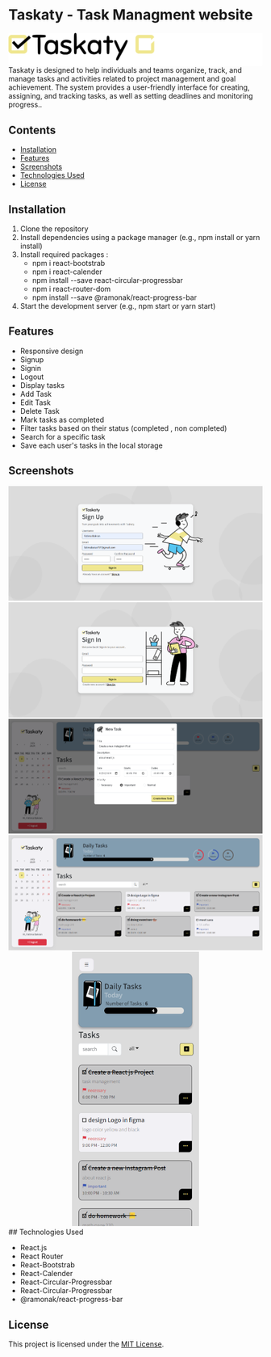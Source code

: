 # Taskaty - Task Managment website

<div align="center" style="display:flex">
  <img src="./src/assets/image/Logo.svg" width="50%" alt="Alt Text"  />
    <img src="./src/assets/image/logo2.svg" width="50%" alt="Alt Text"  />
</div>
Taskaty is designed to help individuals and teams organize, track, and manage tasks and activities related to project management and goal achievement. The system provides a user-friendly interface for creating, assigning, and tracking tasks, as well as setting deadlines and monitoring progress..

## Contents

- [Installation](#installation)
- [Features](#features)
- [Screenshots](#screenshots)
- [Technologies Used](#technologies-used)
- [License](#license)

## Installation

1. Clone the repository
2. Install dependencies using a package manager (e.g., npm install or yarn install)
3. Install required packages :
   - npm i react-bootstrab
   - npm i react-calender
   - npm install --save react-circular-progressbar
   - npm i react-router-dom
   - npm install --save @ramonak/react-progress-bar
4. Start the development server (e.g., npm start or yarn start)

## Features

- Responsive design
- Signup
- Signin
- Logout
- Display tasks
- Add Task
- Edit Task
- Delete Task
- Mark tasks as completed
- Filter tasks based on their status (completed , non completed)
- Search for a specific task
- Save each user's tasks in the local storage

## Screenshots

<div align="center">
  <img src="./src/assets/image/Taskaty/1.png" alt="Alt Text"  />
</div>

<div align="center">
  <img src="./src/assets/image/Taskaty/2.png" alt="Alt Text"  />
</div>

<div align="center">
  <img src="./src/assets/image/Taskaty/4.png" alt="Alt Text"  />
</div>

<div align="center">
  <img src="./src/assets/image/Taskaty/5.png" alt="Alt Text"  />
</div>
<div align="center">
  <img width="50%" src="./src/assets/image/Taskaty/10.png" alt="Alt Text"  />
</div>
## Technologies Used

- React.js
- React Router
- React-Bootstrab
- React-Calender
- React-Circular-Progressbar
- React-Circular-Progressbar
- @ramonak/react-progress-bar

## License

This project is licensed under the [MIT License](LICENSE).

